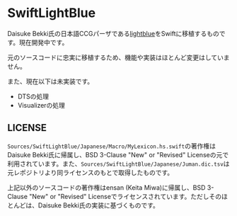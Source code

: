 # SwiftLightBlue

Daisuke Bekki氏の日本語CCGパーザである[lightblue](https://github.com/DaisukeBekki/lightblue)をSwiftに移植するものです。現在開発中です。

元のソースコードに忠実に移植するため、機能や実装はほとんど変更はしていません。

また、現在以下は未実装です。
* DTSの処理
* Visualizerの処理

## LICENSE

`Sources/SwiftLightBlue/Japanese/Macro/MyLexicon.hs.swift`の著作権はDaisuke Bekki氏に帰属し、BSD 3-Clause "New" or "Revised" Licenseの元で利用されています。また、`Sources/SwiftLightBlue/Japanese/Juman.dic.tsv`は元レポジトリより同ライセンスのもとで取得したものです。

上記以外のソースコードの著作権はensan (Keita Miwa)に帰属し、BSD 3-Clause "New" or "Revised" Licenseでライセンスされています。ただしそのほとんどは、Daisuke Bekki氏の実装に基づくものです。
